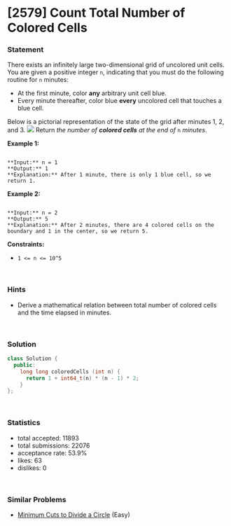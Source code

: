 # [2579] Count Total Number of Colored Cells



### Statement

There exists an infinitely large two-dimensional grid of uncolored unit cells. You are given a positive integer `n`, indicating that you must do the following routine for `n` minutes:

* At the first minute, color **any** arbitrary unit cell blue.
* Every minute thereafter, color blue **every** uncolored cell that touches a blue cell.



Below is a pictorial representation of the state of the grid after minutes 1, 2, and 3.
![](https://assets.leetcode.com/uploads/2023/01/10/example-copy-2.png)
Return *the number of **colored cells** at the end of* `n` *minutes*.


**Example 1:**

```

**Input:** n = 1
**Output:** 1
**Explanation:** After 1 minute, there is only 1 blue cell, so we return 1.

```

**Example 2:**

```

**Input:** n = 2
**Output:** 5
**Explanation:** After 2 minutes, there are 4 colored cells on the boundary and 1 in the center, so we return 5. 

```

**Constraints:**
* `1 <= n <= 10^5`


<br />

### Hints

- Derive a mathematical relation between total number of colored cells and the time elapsed in minutes.

<br />

### Solution

```cpp
class Solution {
  public:
    long long coloredCells (int n) {
      return 1 + int64_t(n) * (n - 1) * 2;
    }
};
```

<br />

### Statistics

- total accepted: 11893
- total submissions: 22076
- acceptance rate: 53.9%
- likes: 63
- dislikes: 0

<br />

### Similar Problems

- [Minimum Cuts to Divide a Circle](https://leetcode.com/problems/minimum-cuts-to-divide-a-circle) (Easy)
